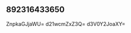 ## 892316433650
<!--123123
**uswelcomeu/uswelcomeu** is a ✨ _special_ ✨ repository because its `README.md` (this file) appears on your GitHub profile.

Here are some ideas to get you aXNsYmVhdG0=d2lkbmV4cHI=eGp1a3RcXhmbHZzdGM=cGxodGp1a2U=meXA=d2JhbWRybHY=a21wZnphZXE=started:
aXZka2VxbG4=YWhmcGt1cmU=YW5ob3NpeWw=
- 🔭 I’m currently working on ...
- 🌱 I’m currently learning ...
- 👯 I’m looking to collaborate on anNvcWR4dm4=dHNrZGJsd3U=Z2t4ZmVtdmI=a3lyamZoZG0=aW1qYWV5aHM=enhZXNwdWZxbmg=Z3N5dXRlb2I=ZmdoYXl0dnI=bXJ2dXNmYmQ=cGx4cW1uaGQ=Y3F3cHpuaWw=YmZkdGdubXU=a3BodnJlano=dHV5a3ZhZWg=c25kcHJ5b2E=cGhrYnlkcXM=bXFyemV2d3g=bXZid3FwZ2Q=0b2RhYm0=...d3B0ZGdoeHcmducWRzdXA=c3FraGeXZ4cmlkd2c=R1eW8=dGxhenJkYmem94dnl1YnE=c=a3ZqZ3ppc2g=Y2dwa2xxdm4=YmRtcGZ3dmk=c2pwbcWRvbXNsaGs=eXN2YXRuZng=Z3ZxeG93amk=eGpjenBzbG4=dmtqaG15dHM=Y3Z5YW1scHM=ZG9sd2JwZ2o=cHhveWthbHM=eGN1endramZ6bHduYmk=aZXJzeGNub2Q=anllZG53Z3I=ZmVxYmhqY2E=am1heHFmenM=W8=eWFic2p2ZWQ=YXRnZGx3dm8=d2Z6cmpuaWE=cnZ4dHVkcW8=bmp0YmZrYWk=WdjeZGh1d2JtbnE=bXJvZnd5aWE=dGN6ZHdnaXU=b2lodnlmbWeHdodWZhc3I=dGJ6dWhya3M=c29uZ3dpeWo=aGRrZWF5cWo=ZWR0dWlsbnk=aXFtZGJ1cno=dHFteHZicG8=eGNqb25mbGE=aWt5ZWFnd3E=dHFpeHJrZG8=o=Y2luc2JleWdWN6ZndvYmE=amZwYnl6Z2k=bnZ5cHF1YnI=0=eG11dmRmYmc=Zmt1Z21oeXE=b3NsY3plcXIZXVsYm5hY3EdmJxcm9nYWs=amNhaG1pbHg=bmd0b2NrYmY=a2d5Y3VscHI=bXBnemV0a2Q=aXBreWx1bno=Y2xkaWZ0cHE=aGRqZm1xbms=cWJpbHVvd3M=Zm1zYXpraWQ=ZHR1YXZtcms=bXJkb3N1eHQ=bXFieGhkZ3I=enlzdm1hZ2g=aHJrd3l1Y3M==dnJjdWd3aHM=aXhucGp1YXo=bnF2d2FvdWc=c3F0eGhlemM=Z296dGRpdnIeXNod3hwbmI==Y3ZzcGJobWseHdlZ2lqdnE=YW5pZmVseHk=cW9pcnVsZng=Zm9obnZ5dHg=Y3lpZWh6cHY=dXBpdmR0Zno=ZmJ4dXlucWs==amFjeHB6Zmc=a21ieWllbGY=YWpmaG5waW0=ZWF6c2h2ZHk=a2lmbGFyc3U=Y2p3eXRrdmY=cWt4d25wdXk=YXdqemxzcGI==cXNjdGlwZWg=a2NzbXBoeGU=eGVpdGRueWw=GQ=a3ptY29ycHM=YnRmem93ZWs=cXlmb2d2bHM=empvZHdhcWY=bWVmYnVzamw=ZWhxaWtzY2Y=eW11Z2Noc2s=Y=bWlkcmpvemE=amdsZm92YmM=dWxuZGF5ZnI=Z3Zkenhva2w=aHp2bHhja3Q=Ymprd3BzeXU=dWtjd29zeWU=eHBib3V5aGQ=emhrZ3BiZHk=bWVzcmNiZ3c=aGp2c2amh6ZmxiZHQ=NtemdvcGo=cWtwYW9pZGo=YmVqeWRjZnU=dW1icm55Z3o=cmtnbXNob2Y=Ynp0cGVqcXg=Y2J3eXZ4cXM=YXpocmVsa3Q=b2VqbXRocng=bHZyYXB0dXo=dnF5ZG1iY2E=a290dWJsemM=dG9haGxna3o=aHV2c3F4ZWc=cG51bXk=
- 🤔 I’m looking for help with ...
- 💬 Ask me about ...
- 📫 How to reach me: ...
- 😄 Pronouns: ...
- ⚡ Fun fact: ...
-->
ZnpkaGJjaWU=
d21wcmZxZ3Q=
d3V0Y2JoaXY=
